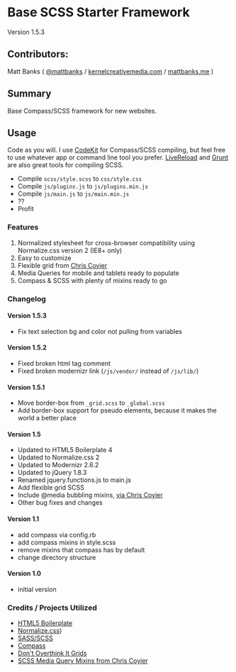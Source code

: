 # Base SCSS Starter Framework

Version 1.5.3

## Contributors:

Matt Banks ( [@mattbanks](http://twitter.com/mattbanks) / [kernelcreativemedia.com](http://www.kernelcreativemedia.com) / [mattbanks.me](http://www.mattbanks.me) )

## Summary

Base Compass/SCSS framework for new websites.

## Usage

Code as you will. I use [CodeKit](http://incident57.com/codekit/) for Compass/SCSS compiling, but feel free to use whatever app or command line tool you prefer. [LiveReload](http://livereload.com/) and [Grunt](http://gruntjs.com/) are also great tools for compiling SCSS.

- Compile `scss/style.scss` to `css/style.css`
- Compile `js/plugins.js` to `js/plugins.min.js`
- Compile `js/main.js` to `js/main.min.js`
- ??
- Profit

### Features

1. Normalized stylesheet for cross-browser compatibility using Normalize.css version 2 (IE8+ only)
2. Easy to customize
3. Flexible grid from [Chris Coyier](https://twitter.com/chriscoyier)
4. Media Queries for mobile and tablets ready to populate
5. Compass & SCSS with plenty of mixins ready to go

### Changelog

#### Version 1.5.3

* Fix text selection bg and color not pulling from variables

#### Version 1.5.2

* Fixed broken html tag comment
* Fixed broken modernizr link (`/js/vendor/` instead of `/js/lib/`)

#### Version 1.5.1

* Move border-box from `_grid.scss` to `_global.scss`
* Add border-box support for pseudo elements, because it makes the world a better place

#### Version 1.5

* Updated to HTML5 Boilerplate 4
* Updated to Normalize.css 2
* Updated to Modernizr 2.6.2
* Updated to jQuery 1.8.3
* Renamed jquery.functions.js to main.js
* Add flexible grid SCSS
* Include @media bubbling mixins, [via Chris Coyier](http://css-tricks.com/snippets/css/media-queries-for-standard-devices/)
* Other bug fixes and changes

#### Version 1.1

* add compass via config.rb
* add compass mixins in style.scss
* remove mixins that compass has by default
* change directory structure

#### Version 1.0

* initial version

### Credits / Projects Utilized

* [HTML5 Boilerplate](http://html5boilerplate.com)
* [Normalize.css](http://necolas.github.com/normalize.css))
* [SASS/SCSS](http://sass-lang.com/)
* [Compass](http://compass-style.org)
* [Don't Overthink It Grids](css-tricks.com/dont-overthink-it-grids/)
* [SCSS Media Query Mixins from Chris Coyier](http://css-tricks.com/snippets/css/media-queries-for-standard-devices/)
